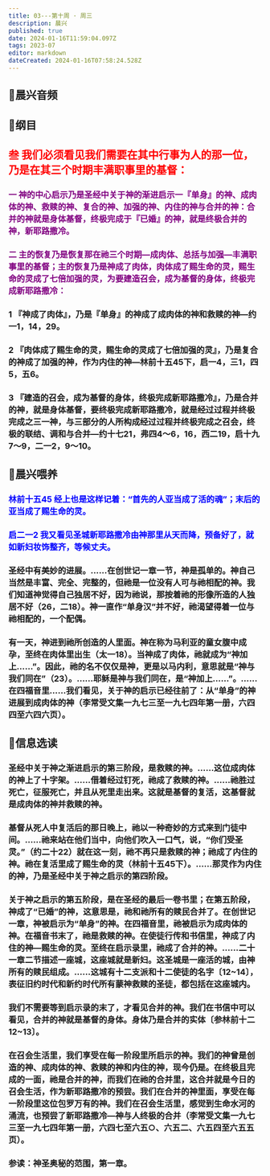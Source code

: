 ```yaml
---
title: 03---第十周 · 周三
description: 晨兴
published: true
date: 2024-01-16T11:59:04.097Z
tags: 2023-07
editor: markdown
dateCreated: 2024-01-16T07:58:24.528Z
---
```


## 🎵晨兴音频

## 📖纲目

## <font color=red>叁 我们必须看见我们需要在其中行事为人的那一位，乃是在其三个时期丰满职事里的基督：</font>

### <font color=purple>一 神的中心启示乃是圣经中关于神的渐进启示一『单身』的神、成肉体的神、救赎的神、复合的神、加强的神、内住的神与合并的神：合并的神就是身体基督，终极完成于『已婚』的神，就是终极合并的神，新耶路撒冷。</font>

### <font color=purple>二 主的恢复乃是恢复那在祂三个时期—成肉体、总括与加强—丰满职事里的基督；主的恢复乃是神成了肉体，肉体成了赐生命的灵，赐生命的灵成了七倍加强的灵，为要建造召会，成为基督的身体，终极完成新耶路撒冷：</font>

### 1 『神成了肉体』，乃是『单身』的神成了成肉体的神和救赎的神—约一1，14，29。

### 2 『肉体成了赐生命的灵，赐生命的灵成了七倍加强的灵』，乃是复合的神成了加强的神，作为内住的神—林前十五45下，启一4，三1，四5，五6。

### 3 『建造的召会，成为基督的身体，终极完成新耶路撒冷』，乃是合并的神，就是身体基督，要终极完成新耶路撒冷，就是经过过程并终极完成之三一神，与三部分的人所构成经过过程并终极完成之召会，终极的联结、调和与合并—约十七21，弗四4～6，16，西二19，启十九7～9，二一2，9～10。

## 📖晨兴喂养

### <font color=blue>林前十五45    经上也是这样记着：“首先的人亚当成了活的魂”；末后的亚当成了赐生命的灵。</font>

### <font color=blue>启二一2    我又看见圣城新耶路撒冷由神那里从天而降，预备好了，就如新妇妆饰整齐，等候丈夫。</font>

### 圣经中有美妙的进展。……在创世记一章一节，神是孤单的。神自己当然是丰富、完全、完整的，但祂是一位没有人可与祂相配的神。我们知道神觉得自己独居不好，因为祂说，那按着祂的形像所造的人独居不好（26，二18）。神一直作“单身汉”并不好，祂渴望得着一位与祂相配的，一个配偶。

### 有一天，神进到祂所创造的人里面。神在称为马利亚的童女腹中成孕，至终在肉体里出生（太一18）。当神成了肉体，祂就成为“神加上……”。因此，祂的名不仅仅是神，更是以马内利，意思就是“神与我们同在”（23）。……耶稣是神与我们同在，是“神加上……”。……在四福音里……我们看见，关于神的启示已经往前了：从“单身”的神进展到成肉体的神（李常受文集一九七三至一九七四年第一册，六四四至六四六页）。

## 📖信息选读

### 圣经中关于神之渐进启示的第三阶段，是救赎的神。……这位成肉体的神上了十字架。……借着经过钉死，祂成了救赎的神。……祂胜过死亡，征服死亡，并且从死里走出来。这就是基督的复活，这基督就是成肉体的神并救赎的神。

### 基督从死人中复活后的那日晚上，祂以一种奇妙的方式来到门徒中间。……祂来站在他们当中，向他们吹入一口气，说，“你们受圣灵。”（约二十22）就在这一刻，祂不再只是救赎的神；祂成了内住的神。祂在复活里成了赐生命的灵（林前十五45下）。……那灵作为内住的神，乃是圣经中关于神之启示的第四阶段。

### 关于神之启示的第五阶段，是在圣经的最后一卷书里；在第五阶段，神成了“已婚”的神，这意思是，祂和祂所有的赎民合并了。在创世记一章，神被启示为“单身”的神。在四福音里，祂被启示为成肉体的神。在福音书末了，祂是救赎的神。在使徒行传和书信里，神成了内住的神—赐生命的灵。至终在启示录里，祂成了合并的神。……二十一章二节描述一座城，这座城就是新妇。这圣城是一座活的城，由神所有的赎民组成。……这城有十二支派和十二使徒的名字〔12~14〕，表征旧约时代和新约时代所有蒙神救赎的圣徒，都包括在这座城内。

### 我们不需要等到启示录的末了，才看见合并的神。我们在书信中可以看见，合并的神就是基督的身体。身体乃是合并的实体〔参林前十二12~13〕。

### 在召会生活里，我们享受在每一阶段里所启示的神。我们的神曾是创造的神、成肉体的神、救赎的神和内住的神，现今仍是。在终极且完成的一面，祂是合并的神，而我们在祂的合并里，这合并就是今日的召会生活，作为新耶路撒冷的预尝。我们在合并的神里面，享受在每一阶段里这位包罗万有的神。我们在召会生活里，感觉到生命水河的涌流，也预尝了新耶路撒冷—神与人终极的合并（李常受文集一九七三至一九七四年第一册，六四七至六五○、六五二、六五四至六五五页）。

### 参读：神圣奥秘的范围，第一章。
<!-- Google tag (gtag.js) -->
<script async src="https://www.googletagmanager.com/gtag/js?id=G-1P8709Z16T"></script>
<script>
  window.dataLayer = window.dataLayer || [];
  function gtag(){dataLayer.push(arguments);}
  gtag('js', new Date());

  gtag('config', 'G-1P8709Z16T');
</script>